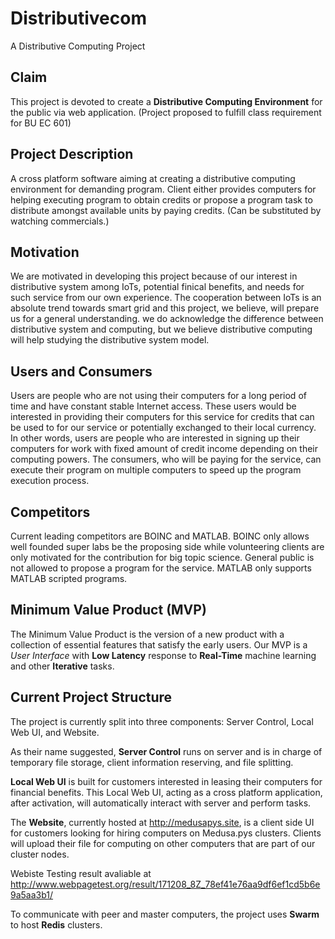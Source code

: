 # Distributivecom
A Distributive Computing Project
## Claim
This project is devoted to create a **Distributive Computing Environment** for the public via web application. (Project proposed to fulfill class requirement for BU EC 601)

## Project Description
A cross platform software aiming at creating a distributive computing environment for demanding
program. Client either provides computers for helping executing program to obtain credits or propose a
program task to distribute amongst available units by paying credits. (Can be substituted by watching
commercials.)

## Motivation
We are motivated in developing this project because of our interest in distributive system among IoTs,
potential finical benefits, and needs for such service from our own experience. The cooperation
between IoTs is an absolute trend towards smart grid and this project, we believe, will prepare us for a general understanding. we do acknowledge the difference between distributive system and computing, but we believe distributive computing will help studying the distributive system model.

## Users and Consumers
Users are people who are not using their computers for a long period of time and have constant
stable Internet access. These users would be interested in providing their computers for this service for
credits that can be used to for our service or potentially exchanged to their local currency. In other words, users are people who are
interested in signing up their computers for work with fixed amount of credit income depending on their
computing powers. The consumers, who will be paying for the service, can execute their program on
multiple computers to speed up the program execution process.

## Competitors
Current leading competitors are BOINC and MATLAB. BOINC only allows well founded super labs be the
proposing side while volunteering clients are only motivated for the contribution for big topic science.
General public is not allowed to propose a program for the service. MATLAB only supports MATLAB
scripted programs.

## Minimum Value Product (MVP)
The Minimum Value Product is the version of a new product with a collection of essential features that satisfy
the early users. Our MVP is a *User Interface* with **Low Latency** response to **Real-Time** machine learning 
and other **Iterative** tasks.
## Current Project Structure
The project is currently split into three components: Server Control, Local Web UI, and Website. 

As their name suggested, **Server Control** runs on server and is in charge of temporary file storage, client information reserving, and file splitting. 

**Local Web UI** is built for customers interested in leasing their computers for financial benefits. This Local Web UI, acting as a cross platform application, after activation, will automatically interact with server and perform tasks. 

The **Website**, currently hosted at http://medusapys.site, is a client side UI for customers looking for hiring computers on Medusa.pys clusters. Clients will upload their file for computing on other computers that are part of our cluster nodes.

Webiste Testing result avaliable at http://www.webpagetest.org/result/171208_8Z_78ef41e76aa9df6ef1cd5b6e9a5aa3b1/

To communicate with peer and master computers, the project uses **Swarm** to host **Redis** clusters.



